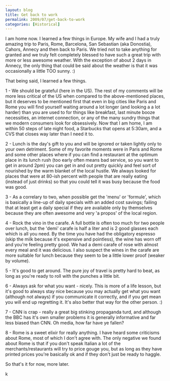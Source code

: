 ```yaml
---
layout: blog
title: Get back to work
permalink: 2009/07/get-back-to-work
categories: [Historical]
---
```


<p>I am home now. I learned a few things in Europe. My wife and I had a truly amazing trip to Paris, Rome, Barcelona, San Sebastian (aka Donostia), Cahors, Annecy and then back to Paris. We tried not to take anything for granted and we truly felt completely blessed to have such a great trip with more or less awesome weather. With the exception of about 2 days in Annecy, the only thing that could be said about the weather is that it was occasionally a little TOO sunny. :)</p>
<p>That being said, I learned a few things.</p>
<p>1 - We should be grateful (here in the US). The rest of my comments will be more less critical of the US when compared to the above-mentioned places, but it deserves to be mentioned first that even in big cities like Paris and Rome you will find yourself waiting around a lot longer (and looking a a lot harder) than you are used to for things like breakfast, last minute booze necessities, an internet connection, or any of the many sundry things that we modern consumers look for obsessively. Now that I am home, I am within 50 steps of late night food, a Starbucks that opens at 5:30am, and a CVS that closes way later than I need it to.</p>
<p>2 - Lunch is the day's gift to you and will be ignored or taken lightly only to your own detriment. Some of my favorite moments were in Paris and Rome and some other places where if you can find a restaurant at the optimum place in its lunch rush (too early often means bad service, so you want to get in around 2pm) you can get in and out pretty quickly and feel sort of nourished by the warm blanket of the local hustle. We always looked for places that were at 80-ish percent with people that are really eating (instead of just drinks) so that you could tell it was busy because the food was good.</p>
<p>3 - As a correlary to two, when possible get the 'menu' or 'formule', which is basically a line-up of daily specials with an added cost savings; failing that at least get a daily special if they are available only by themselves because they are often awesome and very 'a propos' of the local region.</p>
<p>4 - Rock the vino in the carafe. A full bottle is often too much for two people over lunch, but the 'demi' carafe is half a liter and is 2 good glasses each which is all you need. By the time you have had the obligatory espresso (skip the milk because it's expensive and pointless), the wine has worn off and you're feeling pretty good. We had a demi carafe of rose with almost every meal and it was delicious. I also suspect the wines in the carafe are more suitable for lunch because they seem to be a little lower proof (weaker by volume).</p>
<p>5 - It's good to get around. The pure joy of travel is pretty hard to beat, as long as you're ready to roll with the punches a little bit.</p>
<p>6 - Always ask for what you want - nicely. This is more of a life lesson, but it's good to always stay nice because you may actually get what you want (although not always) if you communicate it correctly, and if you get mean you will end up regretting it. It's also better that way for the other person. :)</p>
<p>7 - CNN is crap - really a great big stinking propaganda turd, and although the BBC has it's own smaller problems it is generally informative and far less biased than CNN. Oh media, how far have ye fallen?</p>
<p>8 - Rome is a sweet elixir for really anything. I have heard some criticisms about Rome, most of which I don't agree with. The only negative we found about Rome is that if you don't speak Italian a lot of the merchants/restaurants will try to price gouge you, but as long as they have printed prices you're basically ok and if they don't just be ready to haggle.</p>
<p>So that's it for now, more later.</p>
<p>k</p>

